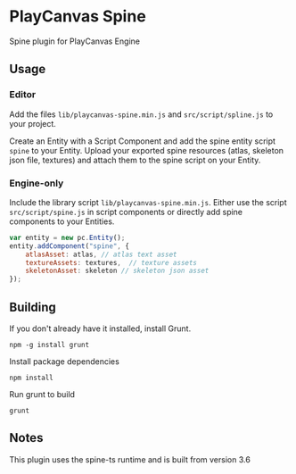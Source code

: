 # PlayCanvas Spine

Spine plugin for PlayCanvas Engine

## Usage

### Editor

Add the files `lib/playcanvas-spine.min.js` and `src/script/spline.js` to your project. 

Create an Entity with a Script Component and add the spine entity script `spine` to your Entity. Upload your exported spine resources (atlas, skeleton json file, textures) and attach them to the spine script on your Entity.

### Engine-only

Include the library script `lib/playcanvas-spine.min.js`. Either use the script `src/script/spine.js` in script components or directly add spine components to your Entities.

```javascript
var entity = new pc.Entity();
entity.addComponent("spine", {
    atlasAsset: atlas, // atlas text asset
    textureAssets: textures,  // texture assets
    skeletonAsset: skeleton // skeleton json asset
});
```

## Building

If you don't already have it installed, install Grunt.

`npm -g install grunt`

Install package dependencies

`npm install`

Run grunt to build

`grunt`

## Notes

This plugin uses the spine-ts runtime and is built from version 3.6
